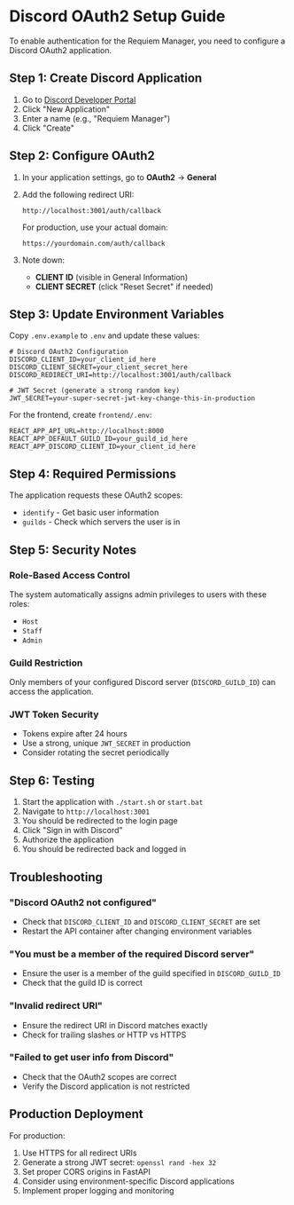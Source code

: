 # Discord OAuth2 Setup Guide

To enable authentication for the Requiem Manager, you need to configure a Discord OAuth2 application.

## Step 1: Create Discord Application

1. Go to [Discord Developer Portal](https://discord.com/developers/applications)
2. Click "New Application"
3. Enter a name (e.g., "Requiem Manager")
4. Click "Create"

## Step 2: Configure OAuth2

1. In your application settings, go to **OAuth2** → **General**
2. Add the following redirect URI:
   ```
   http://localhost:3001/auth/callback
   ```
   For production, use your actual domain:
   ```
   https://yourdomain.com/auth/callback
   ```

3. Note down:
   - **CLIENT ID** (visible in General Information)
   - **CLIENT SECRET** (click "Reset Secret" if needed)

## Step 3: Update Environment Variables

Copy `.env.example` to `.env` and update these values:

```env
# Discord OAuth2 Configuration
DISCORD_CLIENT_ID=your_client_id_here
DISCORD_CLIENT_SECRET=your_client_secret_here
DISCORD_REDIRECT_URI=http://localhost:3001/auth/callback

# JWT Secret (generate a strong random key)
JWT_SECRET=your-super-secret-jwt-key-change-this-in-production
```

For the frontend, create `frontend/.env`:

```env
REACT_APP_API_URL=http://localhost:8000
REACT_APP_DEFAULT_GUILD_ID=your_guild_id_here
REACT_APP_DISCORD_CLIENT_ID=your_client_id_here
```

## Step 4: Required Permissions

The application requests these OAuth2 scopes:
- `identify` - Get basic user information
- `guilds` - Check which servers the user is in

## Step 5: Security Notes

### Role-Based Access Control

The system automatically assigns admin privileges to users with these roles:
- `Host`
- `Staff` 
- `Admin`

### Guild Restriction

Only members of your configured Discord server (`DISCORD_GUILD_ID`) can access the application.

### JWT Token Security

- Tokens expire after 24 hours
- Use a strong, unique `JWT_SECRET` in production
- Consider rotating the secret periodically

## Step 6: Testing

1. Start the application with `./start.sh` or `start.bat`
2. Navigate to `http://localhost:3001`
3. You should be redirected to the login page
4. Click "Sign in with Discord"
5. Authorize the application
6. You should be redirected back and logged in

## Troubleshooting

### "Discord OAuth2 not configured"
- Check that `DISCORD_CLIENT_ID` and `DISCORD_CLIENT_SECRET` are set
- Restart the API container after changing environment variables

### "You must be a member of the required Discord server"
- Ensure the user is a member of the guild specified in `DISCORD_GUILD_ID`
- Check that the guild ID is correct

### "Invalid redirect URI"
- Ensure the redirect URI in Discord matches exactly
- Check for trailing slashes or HTTP vs HTTPS

### "Failed to get user info from Discord"
- Check that the OAuth2 scopes are correct
- Verify the Discord application is not restricted

## Production Deployment

For production:

1. Use HTTPS for all redirect URIs
2. Generate a strong JWT secret: `openssl rand -hex 32`
3. Set proper CORS origins in FastAPI
4. Consider using environment-specific Discord applications
5. Implement proper logging and monitoring
